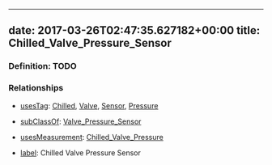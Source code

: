 
---
date: 2017-03-26T02:47:35.627182+00:00
title: Chilled_Valve_Pressure_Sensor
---
### Definition: TODO

### Relationships

* [usesTag](https://brickschema.org/schema/1.0/BrickFrame#usesTag): [Chilled](https://brickschema.org/schema/1.0/BrickTag#Chilled), [Valve](https://brickschema.org/schema/1.0/BrickTag#Valve), [Sensor](https://brickschema.org/schema/1.0/BrickTag#Sensor), [Pressure](https://brickschema.org/schema/1.0/BrickTag#Pressure)

* [subClassOf](http://www.w3.org/2000/01/rdf-schema#subClassOf): [Valve_Pressure_Sensor](https://brickschema.org/schema/1.0/Brick#Valve_Pressure_Sensor)

* [usesMeasurement](https://brickschema.org/schema/1.0/BrickFrame#usesMeasurement): [Chilled_Valve_Pressure](https://brickschema.org/schema/1.0/Brick#Chilled_Valve_Pressure)

* [label](http://www.w3.org/2000/01/rdf-schema#label): Chilled Valve Pressure Sensor
